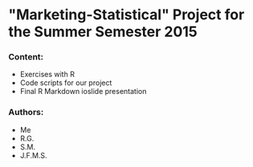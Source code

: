 "Marketing-Statistical" Project for the Summer Semester 2015
===============


### Content:

- Exercises with R
- Code scripts for our project
- Final R Markdown ioslide presentation


### Authors:

- Me
- R.G.
- S.M.
- J.F.M.S.







